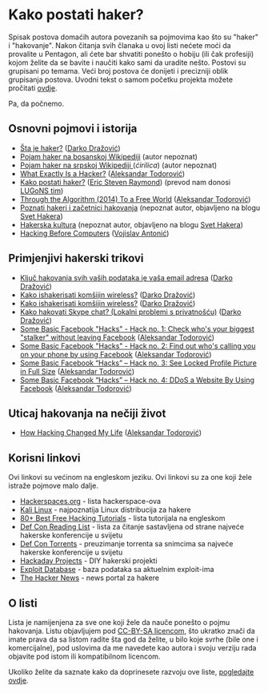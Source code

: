# Kako postati haker?

Spisak postova domaćih autora povezanih sa pojmovima kao što su "haker" i "hakovanje". Nakon čitanja svih članaka u ovoj listi nećete moći da provalite u Pentagon, ali ćete bar shvatiti ponešto o hobiju (ili čak profesiji) kojom želite da se bavite i naučiti kako sami da uradite nešto. Postovi su grupisani po temama. Veći broj postova će donijeti i precizniji oblik grupisanja postova. Uvodni tekst o samom početku projekta možete pročitati [ovdje](https://r3bl.github.io/2014/12/17/dosta-kako-postati-haker-pitanja/).

Pa, da počnemo.

## Osnovni pojmovi i istorija

* [Šta je haker?](http://kompjuteras.com/sta-je-haker/) ([Darko Dražović](http://kompjuteras.com/))
* [Pojam haker na bosanskoj Wikipediji](https://bs.wikipedia.org/wiki/Haker) (autor nepoznat)
* [Pojam haker na srpskoj Wikipediji ](https://sr.wikipedia.org/wiki/%D0%A5%D0%B0%D0%BA%D0%B5%D1%80) (_ćirilica_) (autor nepoznat)
* [What Exactly Is a Hacker?](https://r3bl.github.io/en/what-exactly-is-a-hacker/) ([Aleksandar Todorović](https://r3bl.github.io/))
* [Kako postati haker?](https://hacker.lugons.org/) ([Eric Steven Raymond](http://www.catb.org/~esr/)) (prevod nam donosi [LUGoNS tim](https://lugons.org/))
* [Through the Algorithm (2014) To a Free World](https://r3bl.github.io/2014/12/07/algorithm-to-a-free-world/) ([Aleksandar Todorović](https://r3bl.github.io/))
* [Poznati hakeri i začetnici hakovanja](http://svethakera.blogspot.com/2012/05/poznati-hakeri-i-zacetnici-hakovanja.html) (nepoznat autor, objavljeno na blogu [Svet Hakera](http://svethakera.blogspot.com/))
* [Hakerska kultura](http://svethakera.blogspot.com/2008/10/hakerska-kultura.html) (nepoznat autor, objavljeno na blogu  [Svet Hakera](http://svethakera.blogspot.com/))
* [Hacking Before Computers](https://www.youtube.com/watch?v=PrJLMlGWN4w) ([Vojislav Antonić](http://en.wikipedia.org/wiki/Voja_Antoni%C4%87))

## Primjenjivi hakerski trikovi

* [Ključ hakovanja svih vaših podataka je vaša email adresa](http://kompjuteras.com/email-adresa-kljuc-hakovanja-svih-vasih-podataka/) ([Darko Dražović](http://kompjuteras.com/))
* [Kako ishakerisati komšijin wireless?](http://kompjuteras.com/kako-ishakerisati-komsijin-wireless/) ([Darko Dražović](http://kompjuteras.com/))
* [Kako ishakerisati komšijin wireless?](http://kompjuteras.com/kako-ishakerisati-komsijin-wireless/) ([Darko Dražović](http://kompjuteras.com/))
* [Kako hakovati Skype chat? (Lokalni problemi s privatnošću)](http://kompjuteras.com/kako-hakovati-skype-chat-lokalni-problem-s-privatnoscu/) ([Darko Dražović](http://kompjuteras.com/))
* [Some Basic Facebook "Hacks" - Hack no. 1: Check who's your biggest "stalker" without leaving Facebook](https://r3bl.github.io/en/facebook-hack-no1/) ([Aleksandar Todorović](https://r3bl.github.io/))
* [Some Basic Facebook "Hacks" - Hack no. 2: Find out who's calling you on your phone by using Facebook](https://r3bl.github.io/en/facebook-hack-no2/)  ([Aleksandar Todorović](https://r3bl.github.io/))
* [Some Basic Facebook “Hacks” – Hack no. 3: See Locked Profile Picture in Full Size](https://r3bl.github.io/en/facebook-hack-no3/) ([Aleksandar Todorović](https://r3bl.github.io/))
* [Some Basic Facebook “Hacks” – Hack no. 4: DDoS a Website By Using Facebook](https://r3bl.github.io/cyber%20security/projects/facebook-hack-no4/) ([Aleksandar Todorović](https://r3bl.github.io/))

## Uticaj hakovanja na nečiji život

* [How Hacking Changed My Life](https://r3bl.github.io/en/how-hacking-changed-my-life/) ([Aleksandar Todorović](https://r3bl.github.io/))

## Korisni linkovi

Ovi linkovi su većinom na engleskom jeziku. Ovi linkovi su za one koji žele istraže pojmove malo dalje.

* [Hackerspaces.org](http://hackerspaces.org/wiki/) - lista hackerspace-ova
* [Kali Linux](http://www.kali.org/) - najpoznatija Linux distribucija za hakere
* [80+ Best Free Hacking Tutorials](http://www.fromdev.com/2013/07/Hacking-Tutorials.html) - lista tutorijala na engleskom
* [Def Con Reading List](https://www.defcon.org/html/links/book-list.html) - lista za čitanje sastavljena od strane najveće hakerske konferencije u svijetu
* [Def Con Torrents](https://www.defcon.org/html/links/dc-torrent.html) - preuzimanje torrenta sa snimcima sa najveće hakerske konferencije u svijetu
* [Hackaday Projects](http://hackaday.io/) - DIY hakerski projekti
* [Exploit Database](http://www.exploit-db.com/) - baza podataka sa aktuelnim exploit-ima
* [The Hacker News](http://thehackernews.com/) - news portal za hakere


## O listi

Lista je namijenjena za sve one koji žele da nauče ponešto o pojmu hakovanja. Listu objavljujem pod [CC-BY-SA licencom](http://creativecommons.org/licenses/by-sa/4.0/), što ukratko znači da imate prava da sa listom radite šta god da želite, u bilo koje svrhe (bile one i komercijalne), pod uslovima da me navedete kao autora i svoju verziju rada objavite pod istom ili kompatibilnom licencom.

Ukoliko želite da saznate kako da doprinesete razvoju ove liste, [pogledajte ovdje](https://github.com/aleksandar-todorovic/kako-postati-haker/blob/master/kako_doprinijeti.md).
